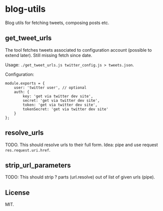 # blog-utils

Blog utils for fetching tweets, composing posts etc.

## get_tweet_urls

The tool fetches tweets associated to configuration account (possible to extend later). Still missing fetch since date.

Usage: `./get_tweet_urls.js twitter_config.js > tweets.json`.

Configuration:

```
module.exports = {
    user: 'twitter user', // optional
    auth: {
        key: 'get via twitter dev site',
        secret: 'get via twitter dev site',
        token: 'get via twitter dev site',
        tokenSecret: 'get via twitter dev site'
    }
};
```

## resolve_urls

TODO. This should resolve urls to their full form. Idea: pipe and use request `res.request.uri.href`.

## strip_url_parameters

TODO: This should strip ? parts (url.resolve) out of list of given urls (pipe).

## License

MIT.

